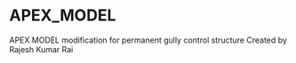 # APEX_MODEL
APEX MODEL modification for permanent gully control structure
Created by Rajesh Kumar Rai
